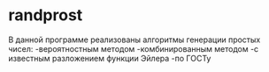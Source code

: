 # randprost
В данной программе реализованы алгоритмы генерации простых чисел:
-вероятностным методом
-комбинированным методом
-с известным разложением функции Эйлера
-по ГОСТу 
